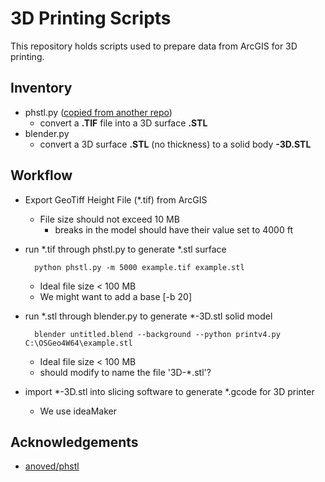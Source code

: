 # 3D Printing Scripts

This repository holds scripts used to prepare data from ArcGIS for 3D printing.

## Inventory
* phstl.py ([copied from another repo](https://github.com/anoved/phstl))
  * convert a **.TIF** file into a 3D surface **.STL**
* blender.py
  * convert a 3D surface **.STL** (no thickness) to a solid body **-3D.STL**

## Workflow
* Export GeoTiff Height File (*.tif) from ArcGIS
  * File size should not exceed 10 MB
	* breaks in the model should have their value set to 4000 ft
* run *.tif through phstl.py to generate *.stl surface

        python phstl.py -m 5000 example.tif example.stl
	* Ideal file size < 100 MB
	* We might want to add a base [-b 20]
* run *.stl through blender.py to generate *-3D.stl solid model

        blender untitled.blend --background --python printv4.py C:\OSGeo4W64\example.stl
	* Ideal file size < 100 MB
	* should modify to name the file '3D-*.stl'?
* import *-3D.stl into slicing software to generate *.gcode for 3D printer
  * We use ideaMaker

## Acknowledgements
* [anoved/phstl](https://github.com/anoved/phstl)
